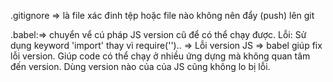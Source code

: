 .gitignore => là file xác đinh tệp hoặc file nào không nên đẩy (push) lên git

.babel:=> chuyển vể cú pháp JS version cũ để có thể chạy được.
Lỗi: Sử dụng keyword 'import' thay vì require('').. => Lỗi version JS
=> babel giúp fix lỗi version. Giúp code có thể chạy ở nhiều ứng dựng mà không quan tâm đến version. Dùng version nào của của JS cũng không lo bị lỗi.
